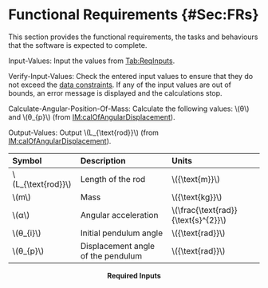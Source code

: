 # Functional Requirements {#Sec:FRs}

This section provides the functional requirements, the tasks and behaviours that the software is expected to complete.

<div id="inputValues"></div>

Input-Values: Input the values from [Tab:ReqInputs](./SecFRs.md#Table:ReqInputs).

<div id="verifyInptVals"></div>

Verify-Input-Values: Check the entered input values to ensure that they do not exceed the [data constraints](./SecDataConstraints.md#Sec:DataConstraints). If any of the input values are out of bounds, an error message is displayed and the calculations stop.

<div id="calcAngPos"></div>

Calculate-Angular-Position-Of-Mass: Calculate the following values: \\(θ\\) and \\(θ\_{p}\\) (from [IM:calOfAngularDisplacement](./SecIMs.md#IM:calOfAngularDisplacement)).

<div id="outputValues"></div>

Output-Values: Output \\(L\_{\text{rod}}\\) (from [IM:calOfAngularDisplacement](./SecIMs.md#IM:calOfAngularDisplacement)).

<div id="Table:ReqInputs"></div>

|Symbol               |Description                       |Units                                |
|:--------------------|:---------------------------------|:------------------------------------|
|\\(L\_{\text{rod}}\\)|Length of the rod                 |\\({\text{m}}\\)                     |
|\\(m\\)              |Mass                              |\\({\text{kg}}\\)                    |
|\\(α\\)              |Angular acceleration              |\\(\frac{\text{rad}}{\text{s}^{2}}\\)|
|\\(θ\_{i}\\)         |Initial pendulum angle            |\\({\text{rad}}\\)                   |
|\\(θ\_{p}\\)         |Displacement angle of the pendulum|\\({\text{rad}}\\)                   |

**<p align="center">Required Inputs</p>**
